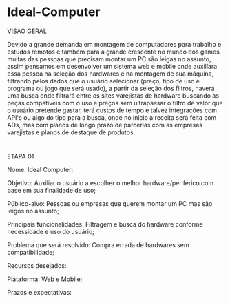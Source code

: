 # Ideal-Computer

VISÃO GERAL

Devido a grande demanda em montagem de computadores para trabalho e estudos remotos e também para a grande crescente no mundo dos games, muitas das pessoas que precisam montar um PC são leigas no assunto, assim pensamos em desenvolver um sistema web e mobile onde auxilíara essa pessoa na seleção dos hardwares e na montagem de sua máquina, filtrando pelos dados que o usuário selecionar (preço, tipo de uso e programa ou jogo que será usado), a partir da seleção dos filtros, haverá uma busca onde filtrará entre os sites varejistas de hardware buscando as peças compatíveis com o uso e preços sem ultrapassar o filtro de valor que o usuário pretende gastar, terá custos de tempo e talvez integrações com API's ou algo do tipo para a busca, onde no inicio a receita será feita com ADs, mas com planos de longo prazo de parcerias com as empresas varejistas e planos de destaque de produtos.

#

ETAPA 01

Nome:  Ideal Computer;

Objetivo: Auxiliar o usuário a escolher o melhor hardware/periférico com base em sua finalidade de uso;

Público-alvo: Pessoas ou empresas que querem montar um PC mas são leigos no assunto;

Principais funcionalidades: Filtragem e busca do hardware conforme necessidade e uso do usuário;

Problema que será resolvido: Compra errada de hardwares sem compatibilidade;

Recursos desejados: 

Plataforma: Web e Mobile;

Prazos e expectativas: 
